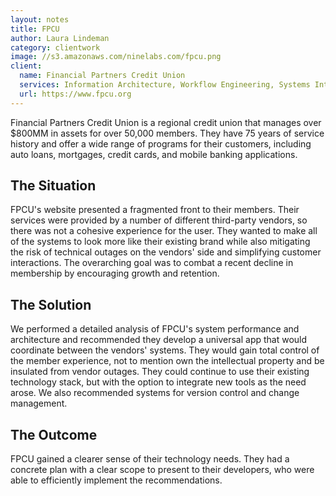 ```yaml
---
layout: notes
title: FPCU
author: Laura Lindeman
category: clientwork
image: //s3.amazonaws.com/ninelabs.com/fpcu.png
client:
  name: Financial Partners Credit Union
  services: Information Architecture, Workflow Engineering, Systems Integration
  url: https://www.fpcu.org
---
```

Financial Partners Credit Union is a regional credit union that manages over $800MM in assets for over 50,000 members. They have 75 years of service history and offer a wide range of programs for their customers, including auto loans, mortgages, credit cards, and mobile banking applications.

## The Situation
FPCU's website presented a fragmented front to their members. Their services were provided by a number of different third-party vendors, so there was not a cohesive experience for the user. They wanted to make all of the systems to look more like their existing brand while also mitigating the risk of technical outages on the vendors' side and simplifying customer interactions. The overarching goal was to combat a recent decline in membership by encouraging growth and retention.

## The Solution
We performed a detailed analysis of FPCU's system performance and architecture and recommended they develop a universal app that would coordinate between the vendors' systems. They would gain total control of the member experience, not to mention own the intellectual property and be insulated from vendor outages. They could continue to use their existing technology stack, but with the option to integrate new tools as the need arose. We also recommended systems for version control and change management.  

## The Outcome
FPCU gained a clearer sense of their technology needs. They had a concrete plan with a clear scope to present to their developers, who were able to efficiently implement the recommendations.